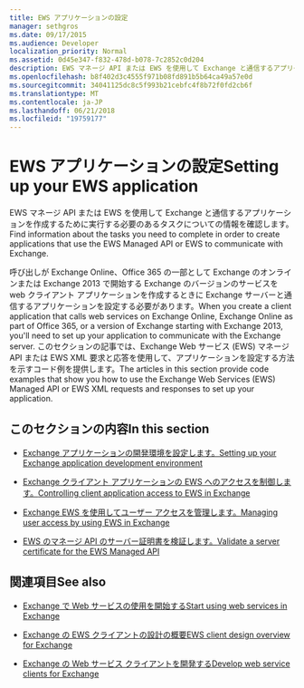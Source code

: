 ```yaml
---
title: EWS アプリケーションの設定
manager: sethgros
ms.date: 09/17/2015
ms.audience: Developer
localization_priority: Normal
ms.assetid: 0d45e347-f832-478d-b078-7c2852c0d204
description: EWS マネージ API または EWS を使用して Exchange と通信するアプリケーションを作成するために実行する必要のあるタスクについての情報を確認します。
ms.openlocfilehash: b8f402d3c4555f971b08fd891b5b64ca49a57e0d
ms.sourcegitcommit: 34041125dc8c5f993b21cebfc4f8b72f0fd2cb6f
ms.translationtype: MT
ms.contentlocale: ja-JP
ms.lasthandoff: 06/21/2018
ms.locfileid: "19759177"
---
```

# <a name="setting-up-your-ews-application"></a><span data-ttu-id="3328b-103">EWS アプリケーションの設定</span><span class="sxs-lookup"><span data-stu-id="3328b-103">Setting up your EWS application</span></span>

<span data-ttu-id="3328b-104">EWS マネージ API または EWS を使用して Exchange と通信するアプリケーションを作成するために実行する必要のあるタスクについての情報を確認します。</span><span class="sxs-lookup"><span data-stu-id="3328b-104">Find information about the tasks you need to complete in order to create applications that use the EWS Managed API or EWS to communicate with Exchange.</span></span> 
  
<span data-ttu-id="3328b-105">呼び出しが Exchange Online、Office 365 の一部として Exchange のオンラインまたは Exchange 2013 で開始する Exchange のバージョンのサービスを web クライアント アプリケーションを作成するときに Exchange サーバーと通信するアプリケーションを設定する必要があります。</span><span class="sxs-lookup"><span data-stu-id="3328b-105">When you create a client application that calls web services on Exchange Online, Exchange Online as part of Office 365, or a version of Exchange starting with Exchange 2013, you'll need to set up your application to communicate with the Exchange server.</span></span> <span data-ttu-id="3328b-106">このセクションの記事では、Exchange Web サービス (EWS) マネージ API または EWS XML 要求と応答を使用して、アプリケーションを設定する方法を示すコード例を提供します。</span><span class="sxs-lookup"><span data-stu-id="3328b-106">The articles in this section provide code examples that show you how to use the Exchange Web Services (EWS) Managed API or EWS XML requests and responses to set up your application.</span></span>
  
## <a name="in-this-section"></a><span data-ttu-id="3328b-107">このセクションの内容</span><span class="sxs-lookup"><span data-stu-id="3328b-107">In this section</span></span>

- [<span data-ttu-id="3328b-108">Exchange アプリケーションの開発環境を設定します。</span><span class="sxs-lookup"><span data-stu-id="3328b-108">Setting up your Exchange application development environment</span></span>](setting-up-your-exchange-application-development-environment.md)
    
- [<span data-ttu-id="3328b-109">Exchange クライアント アプリケーションの EWS へのアクセスを制御します。</span><span class="sxs-lookup"><span data-stu-id="3328b-109">Controlling client application access to EWS in Exchange</span></span>](controlling-client-application-access-to-ews-in-exchange.md)
    
- [<span data-ttu-id="3328b-110">Exchange EWS を使用してユーザー アクセスを管理します。</span><span class="sxs-lookup"><span data-stu-id="3328b-110">Managing user access by using EWS in Exchange</span></span>](managing-user-access-by-using-ews-in-exchange.md)
    
- [<span data-ttu-id="3328b-111">EWS のマネージ API のサーバー証明書を検証します。</span><span class="sxs-lookup"><span data-stu-id="3328b-111">Validate a server certificate for the EWS Managed API</span></span>](how-to-validate-a-server-certificate-for-the-ews-managed-api.md)
    
## <a name="see-also"></a><span data-ttu-id="3328b-112">関連項目</span><span class="sxs-lookup"><span data-stu-id="3328b-112">See also</span></span>


- [<span data-ttu-id="3328b-113">Exchange で Web サービスの使用を開始する</span><span class="sxs-lookup"><span data-stu-id="3328b-113">Start using web services in Exchange</span></span>](start-using-web-services-in-exchange.md)
    
- [<span data-ttu-id="3328b-114">Exchange の EWS クライアントの設計の概要</span><span class="sxs-lookup"><span data-stu-id="3328b-114">EWS client design overview for Exchange</span></span>](ews-client-design-overview-for-exchange.md)
    
- [<span data-ttu-id="3328b-115">Exchange の Web サービス クライアントを開発する</span><span class="sxs-lookup"><span data-stu-id="3328b-115">Develop web service clients for Exchange</span></span>](develop-web-service-clients-for-exchange.md)
    


